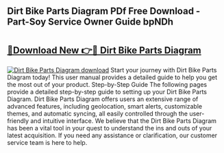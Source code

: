 ## Dirt Bike Parts Diagram PDf Free Download - Part-Soy Service Owner Guide bpNDh

# <h2><a href="http://dfpxjf0.blite.top/?on=Dirt+Bike+Parts+Diagram">🔗Download New 👉🔴 Dirt Bike Parts Diagram</a></h2>

[![Dirt Bike Parts Diagram download](https://i.imgur.com/lujVjoI.png)](http://dfpxjf0.blite.top/?on=Dirt+Bike+Parts+Diagram)
Start your journey with Dirt Bike Parts Diagram today! This user manual provides a detailed guide to help you get the most out of your product. Step-by-Step Guide The following pages provide a detailed step-by-step guide to setting up your Dirt Bike Parts Diagram. Dirt Bike Parts Diagram offers users an extensive range of advanced features, including geolocation, smart alerts, customizable themes, and automatic syncing, all easily controlled through the user-friendly and intuitive interface. We believe that the Dirt Bike Parts Diagram has been a vital tool in your quest to understand the ins and outs of your latest acquisition. If you need any assistance or clarification, our customer service team is here to help.
